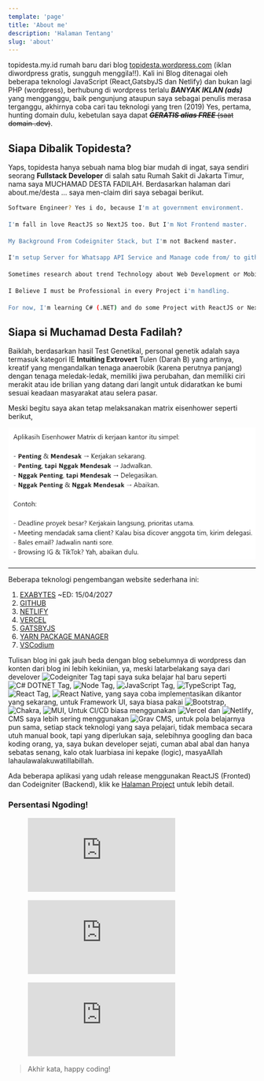 ```yaml
---
template: 'page'
title: 'About me'
description: 'Halaman Tentang'
slug: 'about'
---
```


topidesta.my.id rumah baru dari blog <a href="https://topidesta.my.id/" target="_blank"> topidesta.wordpress.com</a> (iklan diwordpress gratis, sungguh menggila!!). Kali ini Blog ditenagai oleh beberapa teknologi JavaScript (React,GatsbyJS dan Netlify) dan bukan lagi PHP (wordpress), berhubung di wordpress terlalu **_BANYAK IKLAN (ads)_** yang mengganggu, baik pengunjung ataupun saya sebagai penulis merasa terganggu, akhirnya coba cari tau teknologi yang tren (2019) Yes, pertama, hunting domain dulu, kebetulan saya dapat ~~**_GERATIS alias FREE_** (saat domain .dev)~~.

## Siapa Dibalik Topidesta?

Yaps, topidesta hanya sebuah nama blog biar mudah di ingat, saya sendiri seorang **Fullstack Developer** di salah satu Rumah Sakit di Jakarta Timur, nama saya MUCHAMAD DESTA FADILAH. Berdasarkan halaman dari about.me/desta ... saya men-claim diri saya sebagai berikut.

```bash
Software Engineer? Yes i do, because I'm at government environment.

I'm fall in love ReactJS so NextJS too. But I'm Not Frontend master.

My Background From Codeigniter Stack, but I'm not Backend master.

I'm setup Server for Whatsapp API Service and Manage code from/ to github but I'm not DevOps master too.

Sometimes research about trend Technology about Web Development or Mobile Development stack.

I Believe I must be Professional in every Project i'm handling.

For now, I'm learning C# (.NET) and do some Project with ReactJS or NextJS Cycle.
```

## Siapa si Muchamad Desta Fadilah?

Baiklah, berdasarkan hasil Test Genetikal, personal genetik adalah saya termasuk kategori IE **Intuiting Extrovert** Tulen (Darah B) yang artinya, kreatif yang mengandalkan tenaga anaerobik (karena perutnya panjang) dengan tenaga meledak-ledak, memiliki jiwa perubahan, dan memiliki ciri merakit atau ide brilian yang datang dari langit untuk didaratkan ke bumi sesuai keadaan masyarakat atau selera pasar.

Meski begitu saya akan tetap melaksanakan matrix eisenhower seperti berikut,

![matrix eisenhower](../images/gak-penting-yg-produktif.png)

---

Beberapa teknologi pengembangan website sederhana ini:

1. [EXABYTES](https://kutt.it/uF3WcK) ~ED: 15/04/2027
2. [GITHUB](https://kutt.it/github)
3. [NETLIFY](https://kutt.it/netlify)
4. [VERCEL](https://kutt.it/vercel)
5. [GATSBYJS](https://kutt.it/gatsbyjs)
6. [YARN PACKAGE MANAGER](https://kutt.it/yarn)
7. [VSCodium](https://kutt.it/vscodium)

Tulisan blog ini gak jauh beda dengan blog sebelumnya di wordpress dan konten dari blog ini lebih kekiniian, ya, meski latarbelakang saya dari develover ![Codeigniter Tag](https://img.shields.io/badge/Codeigniter-E34F26?style=for-the-badge&logo=codeigniter&logoColor=white) tapi saya suka belajar hal baru seperti ![C# DOTNET Tag](https://img.shields.io/badge/.net-23563D7C?style=for-the-badge&logo=csharp&logoColor=white), ![Node Tag](https://img.shields.io/badge/Node.js-339933?style=for-the-badge&logo=nodedotjs&logoColor=white), ![JavaScript Tag](https://img.shields.io/badge/JavaScript-323330?style=for-the-badge&logo=javascript&logoColor=F7DF1E), ![TypeScript Tag](https://img.shields.io/badge/TypeScript-007ACC?style=for-the-badge&logo=typescript&logoColor=white),
![React Tag](https://img.shields.io/badge/React-20232A?style=for-the-badge&logo=react&logoColor=61DAFB), ![React Native](https://img.shields.io/badge/react_native-%2320232a.svg?style=for-the-badge&logo=react&logoColor=%2361DAFB), yang saya coba implementasikan dikantor yang sekarang, untuk Framework UI, saya biasa pakai ![Bootstrap](https://img.shields.io/badge/bootstrap-%23563D7C.svg?style=for-the-badge&logo=bootstrap&logoColor=white), ![Chakra](https://img.shields.io/badge/chakra-%234ED1C5.svg?style=for-the-badge&logo=chakraui&logoColor=white), ![MUI](https://img.shields.io/badge/MUI-%230081CB.svg?style=for-the-badge&logo=material-ui&logoColor=white), Untuk CI/CD biasa menggunakan ![Vercel](https://img.shields.io/badge/vercel-%23000000.svg?style=for-the-badge&logo=vercel&logoColor=white) dan ![Netlify](https://img.shields.io/badge/netlify-%23000000.svg?style=for-the-badge&logo=netlify&logoColor=#00C7B7), CMS saya lebih sering menggunakan ![Grav CMS](https://img.shields.io/badge/grav-000000.svg?style=for-the-badge&logo=grav&logoColor=FFFFFF), untuk pola belajarnya pun sama, setiap stack teknologi yang saya pelajari, tidak membaca secara utuh manual book, tapi yang diperlukan saja, selebihnya googling dan baca koding orang, ya, saya bukan developer sejati, cuman abal abal dan hanya sebatas senang, kalo otak luarbiasa ini kepake (logic), masyaAllah lahaulawalakuwatillabillah.

Ada beberapa aplikasi yang udah release menggunakan ReactJS (Fronted) dan Codeigniter (Backend), klik ke [Halaman Project](/projek) untuk lebih detail.

### Persentasi Ngoding!

<figure><embed src="https://wakatime.com/share/@topidesta/6d3200ff-9b6f-4d3c-9488-2c546204092d.svg"></embed></figure>

<figure><embed src="https://wakatime.com/share/@topidesta/7eda6f42-4b96-43e7-9420-273eda8e0f52.svg"></embed></figure>

<figure><embed src="https://wakatime.com/share/@topidesta/d08ef9c6-64a1-4591-a64a-d190157fd994.svg"></embed></figure>

> Akhir kata, happy coding!
